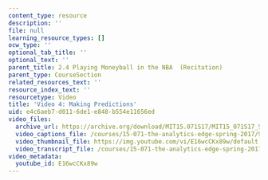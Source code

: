 ```yaml
---
content_type: resource
description: ''
file: null
learning_resource_types: []
ocw_type: ''
optional_tab_title: ''
optional_text: ''
parent_title: 2.4 Playing Moneyball in the NBA  (Recitation)
parent_type: CourseSection
related_resources_text: ''
resource_index_text: ''
resourcetype: Video
title: 'Video 4: Making Predictions'
uid: e4c6aeb7-d011-6de1-e848-b554e11656ed
video_files:
  archive_url: https://archive.org/download/MIT15.071S17/MIT15_071S17_Session_2.4.05_300k.mp4
  video_captions_file: /courses/15-071-the-analytics-edge-spring-2017/9b2f7a6b2a475319ba95ba321b17ab9c_E16wcCKx89w.vtt
  video_thumbnail_file: https://img.youtube.com/vi/E16wcCKx89w/default.jpg
  video_transcript_file: /courses/15-071-the-analytics-edge-spring-2017/d075b370b2f00645f530d08bc8f3b472_E16wcCKx89w.pdf
video_metadata:
  youtube_id: E16wcCKx89w
---
```

